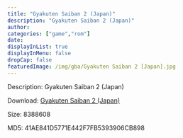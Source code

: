 ```yaml
---
title: "Gyakuten Saiban 2 (Japan)"
description: "Gyakuten Saiban 2 (Japan)"
author: 
categories: ["game","rom"]
date: 
displayInList: true
displayInMenu: false
dropCap: false
featuredImage: /img/gba/Gyakuten Saiban 2 [Japan].jpg
---
```


Description: Gyakuten Saiban 2 (Japan)

Download: <a style="text-decoration:underline;" href="https://mega.nz/#!CPYCGCyZ!2TetUe5xMuk3YNLdRIU3Xi6LpUSElQMJddTJ9rVj9IU" target = "_blank" rel = "nofollow" > Gyakuten Saiban 2 (Japan)</a>

Size: 8388608

MD5: 41AE841D5771E442F7FB5393906CB898

